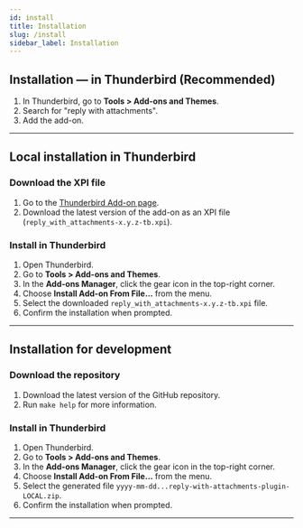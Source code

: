 ```yaml
---
id: install
title: Installation
slug: /install
sidebar_label: Installation
---
```


## Installation — in Thunderbird (Recommended)
1. In Thunderbird, go to **Tools > Add-ons and Themes**.
2. Search for "reply with attachments".
3. Add the add-on.

---

## Local installation in Thunderbird

### Download the XPI file
1. Go to the [Thunderbird Add-on page](https://addons.thunderbird.net/en-US/thunderbird/search/?q=reply%20with%20attachments).
2. Download the latest version of the add-on as an XPI file (`reply_with_attachments-x.y.z-tb.xpi`).

### Install in Thunderbird
1. Open Thunderbird.
2. Go to **Tools > Add-ons and Themes**.
3. In the **Add-ons Manager**, click the gear icon in the top-right corner.
4. Choose **Install Add-on From File…** from the menu.
5. Select the downloaded `reply_with_attachments-x.y.z-tb.xpi` file.
6. Confirm the installation when prompted.

---

## Installation for development

### Download the repository
1. Download the latest version of the GitHub repository.
2. Run `make help` for more information.

### Install in Thunderbird
1. Open Thunderbird.
2. Go to **Tools > Add-ons and Themes**.
3. In the **Add-ons Manager**, click the gear icon in the top-right corner.
4. Choose **Install Add-on From File…** from the menu.
5. Select the generated file `yyyy-mm-dd...reply-with-attachments-plugin-LOCAL.zip`.
6. Confirm the installation when prompted.

---

